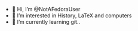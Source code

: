 - 👋 Hi, I’m @NotAFedoraUser
- 👀 I’m interested in History, LaTeX and computers
- 🌱 I’m currently learning git..

<!---
NotAFedoraUser/NotAFedoraUser is a ✨ special ✨ repository because its `README.md` (this file) appears on your GitHub profile.
You can click the Preview link to take a look at your changes.
--->
